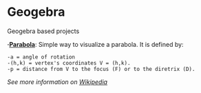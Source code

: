 # Geogebra
Geogebra based projects

**·[Parabola](https://www.geogebra.org/m/gcednsbp)**: Simple way to visualize a parabola.
  It is defined by:
  
    -a = angle of rotation
    -(h,k) = vertex's coordinates V = (h,k).
    -p = distance from V to the focus (F) or to the diretrix (D).
  
  *See more information on [Wikipedia](https://en.wikipedia.org/wiki/Parabola)*
